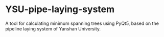 # YSU-pipe-laying-system
A tool for calculating minimum spanning trees using PyQt5, based on the pipeline laying system of Yanshan University.
